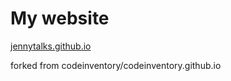 # My website

[jennytalks.github.io](jennytalks.github.io)

forked from codeinventory/codeinventory.github.io
